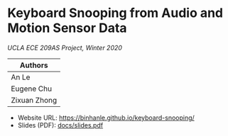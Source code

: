 # Keyboard Snooping from Audio and Motion Sensor Data

*UCLA ECE 209AS Project, Winter 2020*

|	Authors		|
| ---------------------	|
| An Le			|
| Eugene Chu		|
| Zixuan Zhong		|

- Website URL: https://binhanle.github.io/keyboard-snooping/
- Slides (PDF): [docs/slides.pdf](https://binhanle.github.io/keyboard-snooping/slides.pdf)

